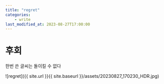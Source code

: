 ```yaml
---
title: "regret"
categories:
    - write
last_modified_at: 2023-08-27T17:00:00
---
```


# 후회

한번 쓴 글씨는 돌이킬 수 없다

![regret]({{ site.url }}{{ site.baseurl }}/assets/20230827_170230_HDR.jpg)
